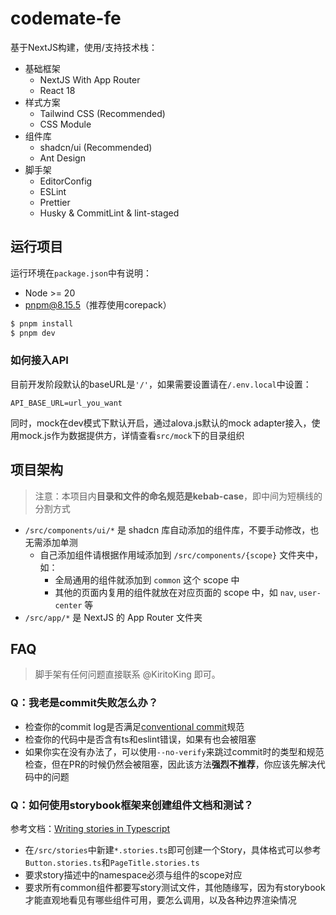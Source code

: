 # codemate-fe

基于NextJS构建，使用/支持技术栈：

- 基础框架
  - NextJS With App Router
  - React 18
- 样式方案
  - Tailwind CSS (Recommended)
  - CSS Module
- 组件库
  - shadcn/ui (Recommended)
  - Ant Design
- 脚手架
  - EditorConfig
  - ESLint
  - Prettier
  - Husky & CommitLint & lint-staged

## 运行项目

运行环境在`package.json`中有说明：

- Node >= 20
- pnpm@8.15.5（推荐使用corepack）

```bash
$ pnpm install
$ pnpm dev
```

### 如何接入API

目前开发阶段默认的baseURL是`'/'`，如果需要设置请在`/.env.local`中设置：

```
API_BASE_URL=url_you_want
```

同时，mock在dev模式下默认开启，通过alova.js默认的mock adapter接入，使用mock.js作为数据提供方，详情查看`src/mock`下的目录组织

## 项目架构

> 注意：本项目内**目录和文件的命名规范是kebab-case**，即中间为短横线的分割方式

- `/src/components/ui/*` 是 shadcn 库自动添加的组件库，不要手动修改，也无需添加单测
  - 自己添加组件请根据作用域添加到 `/src/components/{scope}` 文件夹中，如：
    - 全局通用的组件就添加到 `common` 这个 scope 中
    - 其他的页面内复用的组件就放在对应页面的 scope 中，如 `nav`, `user-center` 等
- `/src/app/*` 是 NextJS 的 App Router 文件夹

## FAQ

> 脚手架有任何问题直接联系 @KiritoKing 即可。

### Q：我老是commit失败怎么办？

- 检查你的commit log是否满足[conventional commit](https://github.com/conventional-changelog/commitlint/tree/master/@commitlint/config-conventional#type-enum)规范
- 检查你的代码中是否含有ts和eslint错误，如果有也会被阻塞
- 如果你实在没有办法了，可以使用`--no-verify`来跳过commit时的类型和规范检查，但在PR的时候仍然会被阻塞，因此该方法**强烈不推荐**，你应该先解决代码中的问题

### Q：如何使用storybook框架来创建组件文档和测试？

参考文档：[Writing stories in Typescript](https://storybook.js.org/docs/writing-stories/typescript)

- 在`/src/stories`中新建`*.stories.ts`即可创建一个Story，具体格式可以参考`Button.stories.ts`和`PageTitle.stories.ts`
- 要求story描述中的namespace必须与组件的scope对应
- 要求所有common组件都要写story测试文件，其他随缘写，因为有storybook才能直观地看见有哪些组件可用，要怎么调用，以及各种边界渲染情况
